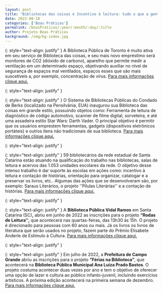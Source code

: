 ```yaml
---
layout: post
title: "Bibliotecas das coisas e Incentivo à leitura: tudo o que a gente gosta de ver tem aqui!"
date: 2022-08-10
categories: ['Boas Práticas']
permalink: /boasPraticas/:year/:month/:day/:title
author: Projeto Boas Práticas
background: /img/bg-index.jpg
---
```

{: style="text-align: justify" }
A Biblioteca Pública de Toronto é muito ativa em seu serviço de Biblioteca das coisas, e seu mais novo empréstimo será monitores de CO2 (dióxido de carbono), aparelho que permite medir a ventilação em um determinado espaço, objetivando auxiliar no nível de segurança de espaços mal ventilados, espaços esses que são mais suscetíveis a, por exemplo, concentração de vírus.
[Para mais informações clique aqui.](https://www.blogto.com/city/2022/06/toronto-library-co2/)

{: style="text-align: justify" }


{: style="text-align: justify" }
O Sistema de Bibliotecas Públicas do Condado de Berks (localizado na Pensilvânia, EUA) inaugurou sua Biblioteca das coisas em grande estilo, possuindo objetos como: Ferramenta de leitura de diagnóstico de código automotivo, scanner de filme digital, sorveteira, e até uma assadeira estilo Star Wars: Darth Vader. O principal objetivo é permitir que os usuários emprestem ferramentas, gadgets (dispositivos eletrônicos portáteis) e outros itens não tradicionais de sua biblioteca.
[Para mais informações clique aqui.](https://www.wfmz.com/news/area/berks/berks-library-system-adds-library-of-things-for-locals-to-borrow/article_691387e4-f24f-11ec-bd2c-2bf35b766025.html)

{: style="text-align: justify" }


{: style="text-align: justify" }
59 bibliotecários da rede estadual de Santa Catarina estão atuando na qualificação do trabalho nas bibliotecas, salas de leitura e acervos das 1.053 unidades escolares da rede. O objetivo desse intenso trabalho é dar suporte às escolas em ações como: incentivo à leitura e contação de histórias, orientação para organizar, catalogar e a preservar os livros, etc.. Algumas das ações que se desenvolveram são, por exemplo: Saraus Literários, o projeto ''Pílulas Literárias'' e a contação de histórias.
[Para mais informações clique aqui.](https://www.consed.org.br/noticia/conheca-as-iniciativas-e-atribuicoes-da-equipe-de-59-bibliotecarios-que-estao-atuando-na-rede-estadual)

{: style="text-align: justify" }


{: style="text-align: justify" }
A **Biblioteca Pública Vidal Ramos** em Santa Catarina (SC)__,__ abriu em junho de 2022 as inscrições para o projeto __“Rodas de Leitura'',__ que acontecerá nas quartas-feiras, das 13h30 às 15h. O projeto é direcionado para pessoas com 60 anos ou mais. Já os livros os livros de literatura que serão usados no projeto, fazem parte do Prêmio Elisabete Anderle de Estímulo à Cultura.
[Para mais informações clique aqui.](https://www.cacador.net/noticias/geral/2022/06/22/rodas-de-leitura-biblioteca-vidal-ramos-abre-as-inscricoes-para-projeto-55307)

{: style="text-align: justify" }


{: style="text-align: justify" }
Em julho de 2022, a __Prefeitura de Campo Grande__ abriu as inscrições para o projeto __“Férias na Biblioteca”__, que acontecerá na __Biblioteca Pública Municipal Ana Luiza Prado Bastos__. O projeto costuma acontecer duas vezes por ano e tem o objetivo de oferecer uma opção de lazer e cultura ao público infanto-juvenil, incluindo exercícios artísticos. A próxima edição acontecerá na primeira semana de dezembro.
[Para mais informações clique aqui.](https://amp.campograndenews.com.br/cidades/capital/abertas-as-inscricoes-para-oficinas-do-projeto-ferias-na-biblioteca)
